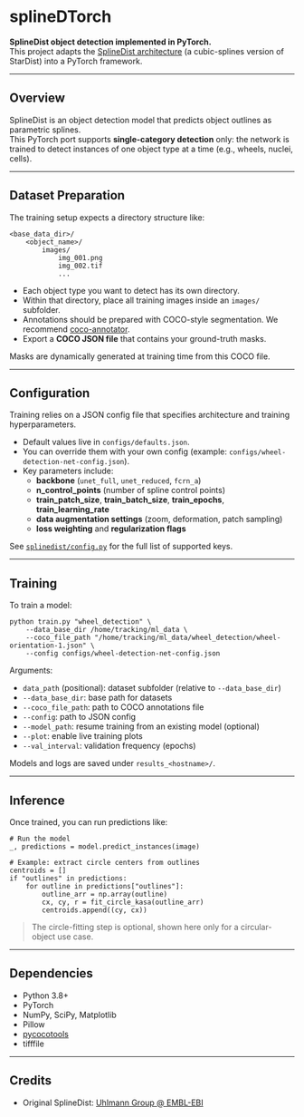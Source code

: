 # splineDTorch

**SplineDist object detection implemented in PyTorch.**  
This project adapts the [SplineDist architecture](https://github.com/uhlmanngroup/splinedist) (a cubic-splines version of StarDist) into a PyTorch framework.

---

## Overview

SplineDist is an object detection model that predicts object outlines as parametric splines.  
This PyTorch port supports **single-category detection** only: the network is trained to detect instances of one object type at a time (e.g., wheels, nuclei, cells).

---

## Dataset Preparation

The training setup expects a directory structure like:

```
<base_data_dir>/
    <object_name>/
        images/
            img_001.png
            img_002.tif
            ...
```

- Each object type you want to detect has its own directory.  
- Within that directory, place all training images inside an `images/` subfolder.  
- Annotations should be prepared with COCO-style segmentation. We recommend [coco-annotator](https://github.com/jsbroks/coco-annotator).  
- Export a **COCO JSON file** that contains your ground-truth masks.

Masks are dynamically generated at training time from this COCO file.

---

## Configuration

Training relies on a JSON config file that specifies architecture and training hyperparameters.  

- Default values live in `configs/defaults.json`.  
- You can override them with your own config (example: `configs/wheel-detection-net-config.json`).  
- Key parameters include:
  - **backbone** (`unet_full`, `unet_reduced`, `fcrn_a`)  
  - **n_control_points** (number of spline control points)  
  - **train_patch_size**, **train_batch_size**, **train_epochs**, **train_learning_rate**  
  - **data augmentation settings** (zoom, deformation, patch sampling)  
  - **loss weighting** and **regularization flags**  

See [`splinedist/config.py`](splinedist/config.py) for the full list of supported keys.

---

## Training

To train a model:

```
python train.py "wheel_detection" \
    --data_base_dir /home/tracking/ml_data \
    --coco_file_path "/home/tracking/ml_data/wheel_detection/wheel-orientation-1.json" \
    --config configs/wheel-detection-net-config.json
```

Arguments:
- `data_path` (positional): dataset subfolder (relative to `--data_base_dir`)  
- `--data_base_dir`: base path for datasets  
- `--coco_file_path`: path to COCO annotations file  
- `--config`: path to JSON config  
- `--model_path`: resume training from an existing model (optional)  
- `--plot`: enable live training plots  
- `--val_interval`: validation frequency (epochs)  

Models and logs are saved under `results_<hostname>/`.

---

## Inference

Once trained, you can run predictions like:

```
# Run the model
_, predictions = model.predict_instances(image)

# Example: extract circle centers from outlines
centroids = []
if "outlines" in predictions:
    for outline in predictions["outlines"]:
        outline_arr = np.array(outline)
        cx, cy, r = fit_circle_kasa(outline_arr)
        centroids.append((cy, cx))
```

> The circle-fitting step is optional, shown here only for a circular-object use case.

---

## Dependencies

- Python 3.8+  
- PyTorch  
- NumPy, SciPy, Matplotlib  
- Pillow  
- [pycocotools](https://github.com/cocodataset/cocoapi)  
- tifffile  

---

## Credits

- Original SplineDist: [Uhlmann Group @ EMBL-EBI](https://github.com/uhlmanngroup/splinedist)  
